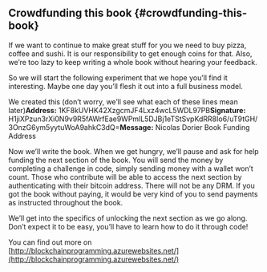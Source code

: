 ## Crowdfunding this book {#crowdfunding-this-book}

If we want to continue to make great stuff for you we need to buy pizza, coffee and sushi. It is our responsibility to get enough coins for that. Also, we’re too lazy to keep writing a whole book without hearing your feedback.

So we will start the following experiment that we hope you’ll find it interesting. Maybe one day you’ll flesh it out into a full business model.

We created this (don’t worry, we’ll see what each of these lines mean later)**Address:** 1KF8kUVHK42XzgcmJF4Lxz4wcL5WDL97PB**Signature:** H1jiXPzun3rXi0N9v9R5fAWrfEae9WPmlL5DJBj1eTStSvpKdRR8Io6/uT9tGH/3OnzG6ym5yytuWoA9ahkC3dQ=**Message:** Nicolas Dorier Book Funding Address

Now we’ll write the book. When we get hungry, we’ll pause and ask for help funding the next section of the book. You will send the money by completing a challenge in code, simply sending money with a wallet won’t count. Those who contribute will be able to access the next section by authenticating with their bitcoin address. There will not be any DRM. If you got the book without paying, it would be very kind of you to send payments as instructed throughout the book.

We’ll get into the specifics of unlocking the next section as we go along. Don’t expect it to be easy, you’ll have to learn how to do it through code!

You can find out more on [http://blockchainprogramming.azurewebsites.net/](http://blockchainprogramming.azurewebsites.net/)